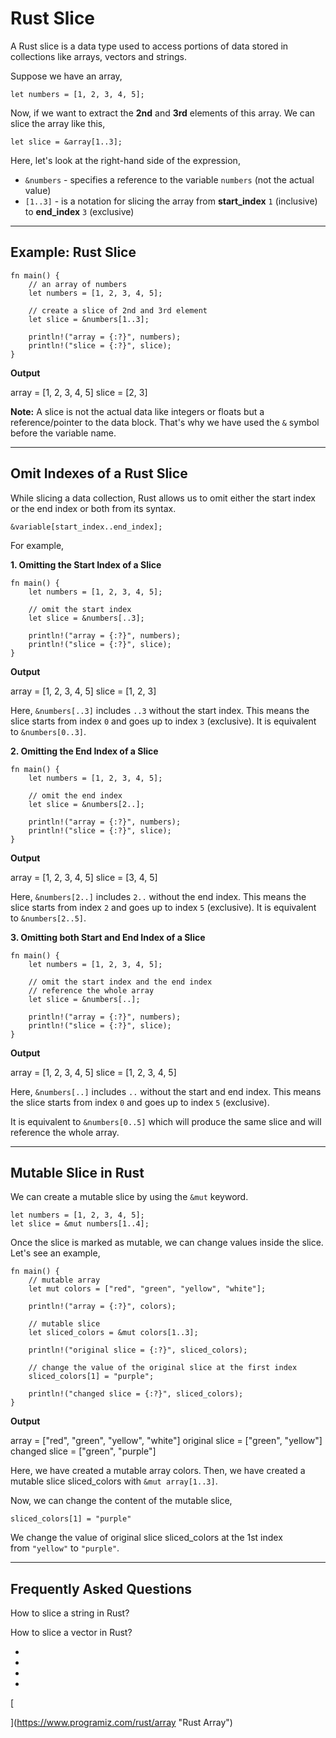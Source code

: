 # Rust Slice

A Rust slice is a data type used to access portions of data stored in collections like arrays, vectors and strings.

Suppose we have an array,

```
let numbers = [1, 2, 3, 4, 5];
```

Now, if we want to extract the **2nd** and **3rd** elements of this array. We can slice the array like this,

```
let slice = &array[1..3];
```

Here, let's look at the right-hand side of the expression,

- `&numbers` - specifies a reference to the variable `numbers` (not the actual value)
- `[1..3]` - is a notation for slicing the array from **start_index** `1` (inclusive) to **end_index** `3` (exclusive)

---

## Example: Rust Slice

```
fn main() {
    // an array of numbers
    let numbers = [1, 2, 3, 4, 5];
    
    // create a slice of 2nd and 3rd element
    let slice = &numbers[1..3];
    
    println!("array = {:?}", numbers);
    println!("slice = {:?}", slice);
}
```

**Output**

array = [1, 2, 3, 4, 5]
slice = [2, 3]

**Note:** A slice is not the actual data like integers or floats but a reference/pointer to the data block. That's why we have used the `&` symbol before the variable name.

---

## Omit Indexes of a Rust Slice

While slicing a data collection, Rust allows us to omit either the start index or the end index or both from its syntax.

```
&variable[start_index..end_index];
```

For example,

**1. Omitting the Start Index of a Slice**

```
fn main() {
    let numbers = [1, 2, 3, 4, 5];

    // omit the start index
    let slice = &numbers[..3];

    println!("array = {:?}", numbers);
    println!("slice = {:?}", slice);
}
```

**Output**

array = [1, 2, 3, 4, 5]
slice = [1, 2, 3]

Here, `&numbers[..3]` includes `..3` without the start index. This means the slice starts from index `0` and goes up to index `3` (exclusive). It is equivalent to `&numbers[0..3]`.

**2. Omitting the End Index of a Slice**

```
fn main() {
    let numbers = [1, 2, 3, 4, 5];

    // omit the end index
    let slice = &numbers[2..];

    println!("array = {:?}", numbers);
    println!("slice = {:?}", slice);
}
```

**Output**

array = [1, 2, 3, 4, 5]
slice = [3, 4, 5]

Here, `&numbers[2..]` includes `2..` without the end index. This means the slice starts from index `2` and goes up to index `5` (exclusive). It is equivalent to `&numbers[2..5]`.

**3. Omitting both Start and End Index of a Slice**

```
fn main() {
    let numbers = [1, 2, 3, 4, 5];
    
    // omit the start index and the end index
    // reference the whole array
    let slice = &numbers[..];

    println!("array = {:?}", numbers);
    println!("slice = {:?}", slice);
}
```

**Output**

array = [1, 2, 3, 4, 5]
slice = [1, 2, 3, 4, 5]

Here, `&numbers[..]` includes `..` without the start and end index. This means the slice starts from index `0` and goes up to index `5` (exclusive).

It is equivalent to `&numbers[0..5]` which will produce the same slice and will reference the whole array.

---

## Mutable Slice in Rust

We can create a mutable slice by using the `&mut` keyword.

```
let numbers = [1, 2, 3, 4, 5];
let slice = &mut numbers[1..4];
```

Once the slice is marked as mutable, we can change values inside the slice. Let's see an example,

```
fn main() {
    // mutable array
    let mut colors = ["red", "green", "yellow", "white"];
    
    println!("array = {:?}", colors);

    // mutable slice
    let sliced_colors = &mut colors[1..3];
    
    println!("original slice = {:?}", sliced_colors);

    // change the value of the original slice at the first index
    sliced_colors[1] = "purple";

    println!("changed slice = {:?}", sliced_colors);
}
```

**Output**

array = ["red", "green", "yellow", "white"]
original slice = ["green", "yellow"]
changed slice = ["green", "purple"]

Here, we have created a mutable array colors. Then, we have created a mutable slice sliced_colors with `&mut array[1..3]`.

Now, we can change the content of the mutable slice,

```
sliced_colors[1] = "purple"
```

We change the value of original slice sliced_colors at the 1st index from `"yellow"` to `"purple"`.

---

## Frequently Asked Questions

How to slice a string in Rust?

[](https://www.programiz.com/rust/string)

How to slice a vector in Rust?

[](https://www.programiz.com/rust/vector)

- [](https://www.programiz.com/rust/slice#introduction)
- [](https://www.programiz.com/rust/slice#example-slice)
- [](https://www.programiz.com/rust/slice#omit-indexes)
- [](https://www.programiz.com/rust/slice#mutable-slice)

[

  


](https://www.programiz.com/rust/array "Rust Array")
